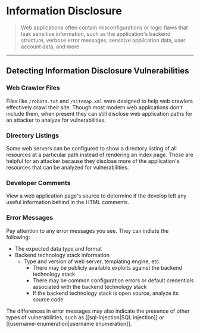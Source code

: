 # Information Disclosure

> Web applications often contain misconfigurations or logic flaws that leak sensitive information, such as the application's backend structure, verbose error messages, sensitive application data, user account data, and more.

---

## Detecting Information Disclosure Vulnerabilities

###  Web Crawler Files

Files like `/robots.txt` and `/sitemap.xml` were designed to help web crawlers effectively crawl their site. Though most modern web applications don't include them, when present they can still disclose web application paths for an attacker to analyze for vulnerabilities.

### Directory Listings

Some web servers can be configured to show a directory listing of all resources at a particular path instead of rendering an index page. These are helpful for an attacker because they disclose more of the application's resources that can be analyzed for vulnerabilities.

### Developer Comments

View a web application page's source to determine if the develop left any useful information behind in the HTML comments.

### Error Messages

Pay attention to any error messages you see. They can indiate the following:

- The expected data type and format
- Backend technology stack information
	- Type and version of web server, templating engine, etc.
		- There may be publicly available exploits against the backend technology stack
		- There may be common configuration errors or default credentials associated with the backend technology stack
		- If the backend technology stack is open source, analyze its source code

The differences in error messages may also indicate the presence of other types of vulnerabilities, such as [[sql-injection|SQL injection]] or [[username-enumeration|username enumeration]].

